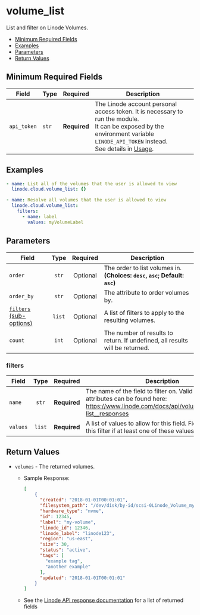 # volume_list

List and filter on Linode Volumes.

- [Minimum Required Fields](#minimum-required-fields)
- [Examples](#examples)
- [Parameters](#parameters)
- [Return Values](#return-values)

## Minimum Required Fields
| Field       | Type  | Required     | Description                                                                                                                                                                                                              |
|-------------|-------|--------------|--------------------------------------------------------------------------------------------------------------------------------------------------------------------------------------------------------------------------|
| `api_token` | `str` | **Required** | The Linode account personal access token. It is necessary to run the module. <br/>It can be exposed by the environment variable `LINODE_API_TOKEN` instead. <br/>See details in [Usage](https://github.com/linode/ansible_linode?tab=readme-ov-file#usage). |

## Examples

```yaml
- name: List all of the volumes that the user is allowed to view
  linode.cloud.volume_list: {}
```

```yaml
- name: Resolve all volumes that the user is allowed to view
  linode.cloud.volume_list:
    filters:
      - name: label
        values: myVolumeLabel
```


## Parameters

| Field     | Type | Required | Description                                                                  |
|-----------|------|----------|------------------------------------------------------------------------------|
| `order` | <center>`str`</center> | <center>Optional</center> | The order to list volumes in.  **(Choices: `desc`, `asc`; Default: `asc`)** |
| `order_by` | <center>`str`</center> | <center>Optional</center> | The attribute to order volumes by.   |
| [`filters` (sub-options)](#filters) | <center>`list`</center> | <center>Optional</center> | A list of filters to apply to the resulting volumes.   |
| `count` | <center>`int`</center> | <center>Optional</center> | The number of results to return. If undefined, all results will be returned.   |

### filters

| Field     | Type | Required | Description                                                                  |
|-----------|------|----------|------------------------------------------------------------------------------|
| `name` | <center>`str`</center> | <center>**Required**</center> | The name of the field to filter on. Valid filterable attributes can be found here: https://www.linode.com/docs/api/volumes/#volumes-list__responses   |
| `values` | <center>`list`</center> | <center>**Required**</center> | A list of values to allow for this field. Fields will pass this filter if at least one of these values matches.   |

## Return Values

- `volumes` - The returned volumes.

    - Sample Response:
        ```json
        [
            {
              "created": "2018-01-01T00:01:01",
              "filesystem_path": "/dev/disk/by-id/scsi-0Linode_Volume_my-volume",
              "hardware_type": "nvme",
              "id": 12345,
              "label": "my-volume",
              "linode_id": 12346,
              "linode_label": "linode123",
              "region": "us-east",
              "size": 30,
              "status": "active",
              "tags": [
                "example tag",
                "another example"
              ],
              "updated": "2018-01-01T00:01:01"
            }
        ]
        ```
    - See the [Linode API response documentation](https://www.linode.com/docs/api/volumes/#volumes-list__response-samples) for a list of returned fields


